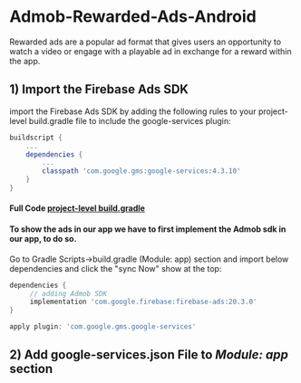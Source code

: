 # Admob-Rewarded-Ads-Android
Rewarded ads are a popular ad format that gives users an opportunity to watch a video or engage with a playable ad in exchange for a reward within the app.

## 1) Import the Firebase Ads SDK
import the Firebase Ads SDK by adding the following rules to your project-level build.gradle file to include the google-services plugin:

```gradle
buildscript {
    ...
    dependencies {
        ...
        classpath 'com.google.gms:google-services:4.3.10'
    }
}
```
#### Full Code [project-level build.gradle](https://github.com/Shiv-Shambhu/Admob-Rewarded-Ads-Android/blob/main/build.gradle)

#### To show the ads in our app we have to first implement the Admob sdk in our app, to do so.

Go to Gradle Scripts->build.gradle (Module: app) section and import below dependencies and click the "sync Now" show at the top:

```gradle
dependencies {
     // adding Admob SDK
     implementation 'com.google.firebase:firebase-ads:20.3.0'
}

apply plugin: 'com.google.gms.google-services'
```

## 2) Add google-services.json File to *Module: app* section
